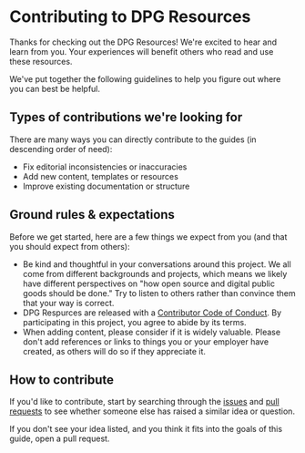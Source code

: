 # Contributing to DPG Resources

Thanks for checking out the DPG Resources! We're excited to hear and learn from you. Your experiences will benefit others who read and use these resources.

We've put together the following guidelines to help you figure out where you can best be helpful.

## Types of contributions we're looking for

There are many ways you can directly contribute to the guides (in descending order of need):

- Fix editorial inconsistencies or inaccuracies
- Add new content, templates or resources
- Improve existing documentation or structure

## Ground rules & expectations

Before we get started, here are a few things we expect from you (and that you should expect from others):

* Be kind and thoughtful in your conversations around this project. We all come from different backgrounds and projects, which means we likely have different perspectives on "how open source and digital public goods should be done." Try to listen to others rather than convince them that your way is correct.
* DPG Respurces are released with a [Contributor Code of Conduct](https://github.com/DPGAlliance/DPG-Standard/blob/main/CODE_OF_CONDUCT.md). By participating in this project, you agree to abide by its terms.
* When adding content, please consider if it is widely valuable. Please don't add references or links to things you or your employer have created, as others will do so if they appreciate it.

## How to contribute

If you'd like to contribute, start by searching through the [issues](https://github.com/DPGAlliance/dpg-resources/issues) and [pull requests](https://github.com/DPGAlliance/dpg-resources/pulls) to see whether someone else has raised a similar idea or question.

If you don't see your idea listed, and you think it fits into the goals of this guide, open a pull request.